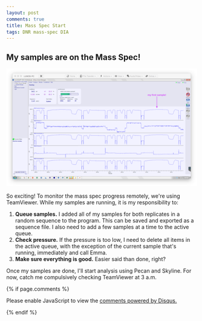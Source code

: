 ```yaml
---
layout: post
comments: true
title: Mass Spec Start
tags: DNR mass-spec DIA
---
```


## My samples are on the Mass Spec!

![lumosinitialrun](https://raw.githubusercontent.com/RobertsLab/project-oyster-oa/master/images/DNR/Lab-Notebook/lumosinitialrun.png)

So exciting! To monitor the mass spec progress remotely, we're using TeamViewer. While my samples are running, it is my responsibility to:

1. **Queue samples.** I added all of my samples for both replicates in a random sequence to the program. This can be saved and exported as a sequence file. I also need to add a few samples at a time to the active queue.
2. **Check pressure.** If the pressure is too low, I need to delete all items in the active queue, with the exception of the current sample that's running, immediately and call Emma.
3. **Make sure everything is good.** Easier said than done, right?

Once my samples are done, I'll start analysis using Pecan and Skyline. For now, catch me compulsively checking TeamViewer at 3 a.m.

{% if page.comments %}

<div id="disqus_thread"></div>
<script>

/**
*  RECOMMENDED CONFIGURATION VARIABLES: EDIT AND UNCOMMENT THE SECTION BELOW TO INSERT DYNAMIC VALUES FROM YOUR PLATFORM OR CMS.
*  LEARN WHY DEFINING THESE VARIABLES IS IMPORTANT: https://disqus.com/admin/universalcode/#configuration-variables*/
/*
var disqus_config = function () {
this.page.url = PAGE_URL;  // Replace PAGE_URL with your page's canonical URL variable
this.page.identifier = PAGE_IDENTIFIER; // Replace PAGE_IDENTIFIER with your page's unique identifier variable
};
*/
(function() { // DON'T EDIT BELOW THIS LINE
var d = document, s = d.createElement('script');
s.src = 'https://the-responsible-grad-student.disqus.com/embed.js';
s.setAttribute('data-timestamp', +new Date());
(d.head || d.body).appendChild(s);
})();
</script>
<noscript>Please enable JavaScript to view the <a href="https://disqus.com/?ref_noscript">comments powered by Disqus.</a></noscript>

{% endif %}

<script id="dsq-count-scr" src="//the-responsible-grad-student.disqus.com/count.js" async></script>
